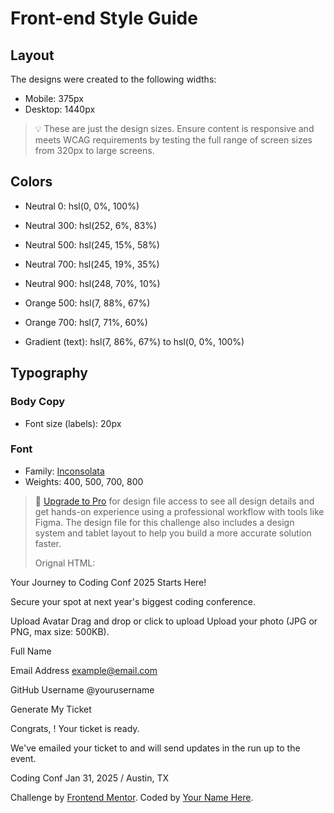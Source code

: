 # Front-end Style Guide

## Layout

The designs were created to the following widths:

- Mobile: 375px
- Desktop: 1440px

> 💡 These are just the design sizes. Ensure content is responsive and meets WCAG requirements by testing the full range of screen sizes from 320px to large screens.

## Colors

- Neutral 0: hsl(0, 0%, 100%)
- Neutral 300: hsl(252, 6%, 83%)
- Neutral 500: hsl(245, 15%, 58%)
- Neutral 700: hsl(245, 19%, 35%)
- Neutral 900: hsl(248, 70%, 10%)

- Orange 500: hsl(7, 88%, 67%)
- Orange 700: hsl(7, 71%, 60%)

- Gradient (text): hsl(7, 86%, 67%) to hsl(0, 0%, 100%)

## Typography

### Body Copy

- Font size (labels): 20px 

### Font

- Family: [Inconsolata](https://fonts.google.com/specimen/Inconsolata)
- Weights: 400, 500, 700, 800

> 💎 [Upgrade to Pro](https://www.frontendmentor.io/pro?ref=style-guide) for design file access to see all design details and get hands-on experience using a professional workflow with tools like Figma. The design file for this challenge also includes a design system and tablet layout to help you build a more accurate solution faster.
>
> Orignal HTML:
>
> <!-- Form starts -->

  Your Journey to Coding Conf 2025 Starts Here!

  Secure your spot at next year's biggest coding conference.

  Upload Avatar
  Drag and drop or click to upload
  Upload your photo (JPG or PNG, max size: 500KB).

  Full Name

  Email Address
  example@email.com

  GitHub Username
  @yourusername

  Generate My Ticket

  <!-- Form ends -->

  <!-- Generated tickets starts -->

  Congrats, <!-- Full Name -->! Your ticket is ready.

  We've emailed your ticket to <!-- Email Address --> and will send updates in the run up to the event.

  Coding Conf
  Jan 31, 2025 / Austin, TX

  <!-- Generated tickets ends -->
  
  <div class="attribution">
    Challenge by <a href="https://www.frontendmentor.io?ref=challenge">Frontend Mentor</a>. 
    Coded by <a href="#">Your Name Here</a>.
  </div>